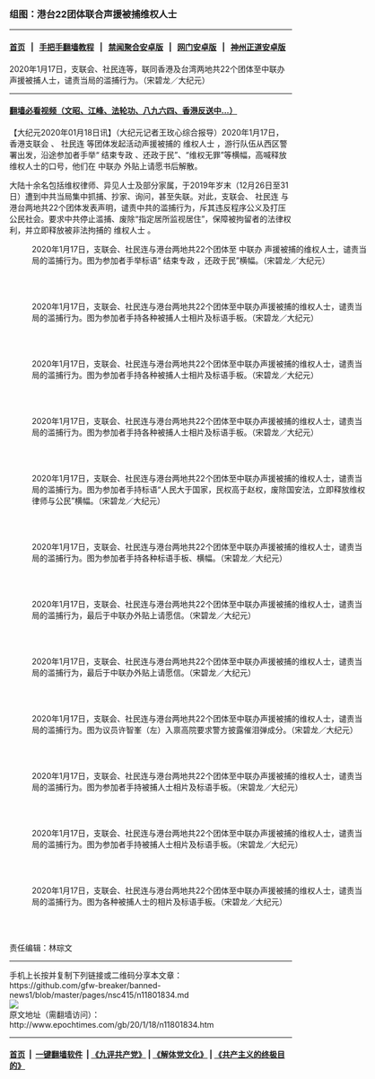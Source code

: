 ### 组图：港台22团体联合声援被捕维权人士
------------------------

#### [首页](https://github.com/gfw-breaker/banned-news1/blob/master/README.md) &nbsp;&nbsp;|&nbsp;&nbsp; [手把手翻墙教程](https://github.com/gfw-breaker/guides/wiki) &nbsp;&nbsp;|&nbsp;&nbsp; [禁闻聚合安卓版](https://github.com/gfw-breaker/bn-android) &nbsp;&nbsp;|&nbsp;&nbsp; [网门安卓版](https://github.com/oGate2/oGate) &nbsp;&nbsp;|&nbsp;&nbsp; [神州正道安卓版](https://github.com/SzzdOgate/update) 



<div><img alt="" class="aligncenter wp-post-image" src="http://i.epochtimes.com/assets/uploads/2020/01/2001170952252188-600x400.jpg"/>
<div class="red16 caption">
 2020年1月17日，支联会、社民连等，联同香港及台湾两地共22个团体至中联办声援被捕人士，谴责当局的滥捕行为。（宋碧龙／大纪元）
</div>
</div><hr/>

#### [翻墙必看视频（文昭、江峰、法轮功、八九六四、香港反送中...）](http://167.172.214.107/home.html)

<div><p>
 【大纪元2020年01月18日讯】（大纪元记者王玫心综合报导）2020年1月17日，
 <ok href="http://www.epochtimes.com/gb/tag/%E9%A6%99%E6%B8%AF%E6%94%AF%E8%81%94%E4%BC%9A.html">
  香港支联会
 </ok>
 、
 <ok href="http://www.epochtimes.com/gb/tag/%E7%A4%BE%E6%B0%91%E8%BF%9E.html">
  社民连
 </ok>
 等团体发起活动声援被捕的
 <ok href="http://www.epochtimes.com/gb/tag/%E7%BB%B4%E6%9D%83%E4%BA%BA%E5%A3%AB.html">
  维权人士
 </ok>
 ，游行队伍从西区警署出发，沿途参加者手举“
 <ok href="http://www.epochtimes.com/gb/tag/%E7%BB%93%E6%9D%9F%E4%B8%93%E6%94%BF.html">
  结束专政
 </ok>
 、还政于民”、“维权无罪”等横幅，高喊释放维权人士的口号，他们在
 <ok href="http://www.epochtimes.com/gb/tag/%E4%B8%AD%E8%81%94%E5%8A%9E.html">
  中联办
 </ok>
 外贴上请愿书后解散。
</p>
<p>
 大陆十余名包括维权律师、异见人士及部分家属，于2019年岁末（12月26日至31日）遭到中共当局集中抓捕、抄家、询问，甚至失联。对此，支联会、
 <ok href="http://www.epochtimes.com/gb/tag/%E7%A4%BE%E6%B0%91%E8%BF%9E.html">
  社民连
 </ok>
 与港台两地共22个团体发表声明，谴责中共的滥捕行为，斥其违反程序公义及打压公民社会。要求中共停止滥捕、废除“指定居所监视居住”，保障被拘留者的法律权利，并立即释放被非法拘捕的
 <ok href="http://www.epochtimes.com/gb/tag/%E7%BB%B4%E6%9D%83%E4%BA%BA%E5%A3%AB.html">
  维权人士
 </ok>
 。
</p>
<p>
 <center>
 </center>
</p>
<figure class="wp-caption aligncenter" id="attachment_11802333" style="width: 600px">
 <ok href="http://i.epochtimes.com/assets/uploads/2020/01/2001170952532188.jpg">
  <img alt="" class="size-large wp-image-11802333" src="http://i.epochtimes.com/assets/uploads/2020/01/2001170952532188-600x399.jpg" title=""/>
 </ok>
 <br/><figcaption class="wp-caption-text">
  2020年1月17日，支联会、社民连与港台两地共22个团体至
  <ok href="http://www.epochtimes.com/gb/tag/%E4%B8%AD%E8%81%94%E5%8A%9E.html">
   中联办
  </ok>
  声援被捕的维权人士，谴责当局的滥捕行为。图为参加者手举标语“
  <ok href="http://www.epochtimes.com/gb/tag/%E7%BB%93%E6%9D%9F%E4%B8%93%E6%94%BF.html">
   结束专政
  </ok>
  ，还政于民”横幅。（宋碧龙／大纪元）
 </figcaption><br/>
</figure><br/>
<figure class="wp-caption aligncenter" id="attachment_11802283" style="width: 600px">
 <ok href="http://i.epochtimes.com/assets/uploads/2020/01/2001170953042188.jpg">
  <img alt="" class="size-large wp-image-11802283" src="http://i.epochtimes.com/assets/uploads/2020/01/2001170953042188-600x399.jpg" title=""/>
 </ok>
 <br/><figcaption class="wp-caption-text">
  2020年1月17日，支联会、社民连与港台两地共22个团体至中联办声援被捕的维权人士，谴责当局的滥捕行为。图为参加者手持各种被捕人士相片及标语手板。（宋碧龙／大纪元）
 </figcaption><br/>
</figure><br/>
<figure class="wp-caption aligncenter" id="attachment_11802335" style="width: 600px">
 <ok href="http://i.epochtimes.com/assets/uploads/2020/01/2001170953002188.jpg">
  <img alt="" class="size-large wp-image-11802335" src="http://i.epochtimes.com/assets/uploads/2020/01/2001170953002188-600x399.jpg" title=""/>
 </ok>
 <br/><figcaption class="wp-caption-text">
  2020年1月17日，支联会、社民连与港台两地共22个团体至中联办声援被捕的维权人士，谴责当局的滥捕行为。图为参加者手持各种被捕人士相片及标语手板。（宋碧龙／大纪元）
 </figcaption><br/>
</figure><br/>
<figure class="wp-caption aligncenter" id="attachment_11802337" style="width: 600px">
 <ok href="http://i.epochtimes.com/assets/uploads/2020/01/2001170952502188.jpg">
  <img alt="" class="size-large wp-image-11802337" src="http://i.epochtimes.com/assets/uploads/2020/01/2001170952502188-600x399.jpg" title=""/>
 </ok>
 <br/><figcaption class="wp-caption-text">
  2020年1月17日，支联会、社民连与港台两地共22个团体至中联办声援被捕的维权人士，谴责当局的滥捕行为。图为参加者手持各种被捕人士相片及标语手板。（宋碧龙／大纪元）
 </figcaption><br/>
</figure><br/>
<figure class="wp-caption aligncenter" id="attachment_11802331" style="width: 600px">
 <ok href="http://i.epochtimes.com/assets/uploads/2020/01/2001170952562188.jpg">
  <img alt="" class="size-large wp-image-11802331" src="http://i.epochtimes.com/assets/uploads/2020/01/2001170952562188-600x399.jpg" title=""/>
 </ok>
 <br/><figcaption class="wp-caption-text">
  2020年1月17日，支联会、社民连与港台两地共22个团体至中联办声援被捕的维权人士，谴责当局的滥捕行为。图为参加者手持标语“人民大于国家，民权高于赵权，废除国安法，立即释放维权律师与公民”横幅。（宋碧龙／大纪元）
 </figcaption><br/>
</figure><br/>
<figure class="wp-caption aligncenter" id="attachment_11802459" style="width: 600px">
 <ok href="http://i.epochtimes.com/assets/uploads/2020/01/2001170952342188.jpg">
  <img alt="" class="size-large wp-image-11802459" src="http://i.epochtimes.com/assets/uploads/2020/01/2001170952342188-600x399.jpg" title=""/>
 </ok>
 <br/><figcaption class="wp-caption-text">
  2020年1月17日，支联会、社民连与港台两地共22个团体至中联办声援被捕的维权人士，谴责当局的滥捕行为。图为参加者手持各种标语手板、横幅。（宋碧龙／大纪元）
 </figcaption><br/>
</figure><br/>
<figure class="wp-caption aligncenter" id="attachment_11802551" style="width: 600px">
 <ok href="http://i.epochtimes.com/assets/uploads/2020/01/2001170952472188.jpg">
  <img alt="" class="size-large wp-image-11802551" src="http://i.epochtimes.com/assets/uploads/2020/01/2001170952472188-600x399.jpg" title=""/>
 </ok>
 <br/><figcaption class="wp-caption-text">
  2020年1月17日，支联会、社民连与港台两地共22个团体至中联办声援被捕的维权人士，谴责当局的滥捕行为，最后于中联办外贴上请愿信。（宋碧龙／大纪元）
 </figcaption><br/>
</figure><br/>
<figure class="wp-caption aligncenter" id="attachment_11802549" style="width: 600px">
 <ok href="http://i.epochtimes.com/assets/uploads/2020/01/2001170952442188.jpg">
  <img alt="" class="size-large wp-image-11802549" src="http://i.epochtimes.com/assets/uploads/2020/01/2001170952442188-600x399.jpg" title=""/>
 </ok>
 <br/><figcaption class="wp-caption-text">
  2020年1月17日，支联会、社民连与港台两地共22个团体至中联办声援被捕的维权人士，谴责当局的滥捕行为，最后于中联办外贴上请愿信。（宋碧龙／大纪元）
 </figcaption><br/>
</figure><br/>
<figure class="wp-caption aligncenter" id="attachment_11802324" style="width: 600px">
 <ok href="http://i.epochtimes.com/assets/uploads/2020/01/2001170952312188.jpg">
  <img alt="" class="size-large wp-image-11802324" src="http://i.epochtimes.com/assets/uploads/2020/01/2001170952312188-600x399.jpg" title=""/>
 </ok>
 <br/><figcaption class="wp-caption-text">
  2020年1月17日，支联会、社民连与港台两地共22个团体至中联办声援被捕的维权人士，谴责当局的滥捕行为。图为议员许智峯（左）入禀高院要求警方披露催泪弹成分。（宋碧龙／大纪元）
 </figcaption><br/>
</figure><br/>
<figure class="wp-caption aligncenter" id="attachment_11802488" style="width: 600px">
 <ok href="http://i.epochtimes.com/assets/uploads/2020/01/2001170952282188.jpg">
  <img alt="" class="size-large wp-image-11802488" src="http://i.epochtimes.com/assets/uploads/2020/01/2001170952282188-600x399.jpg" title=""/>
 </ok>
 <br/><figcaption class="wp-caption-text">
  2020年1月17日，支联会、社民连与港台两地共22个团体至中联办声援被捕的维权人士，谴责当局的滥捕行为。图为参加者手持被捕人士相片及标语手板。（宋碧龙／大纪元）
 </figcaption><br/>
</figure><br/>
<figure class="wp-caption aligncenter" id="attachment_11802484" style="width: 600px">
 <ok href="http://i.epochtimes.com/assets/uploads/2020/01/2001170952372188.jpg">
  <img alt="" class="size-large wp-image-11802484" src="http://i.epochtimes.com/assets/uploads/2020/01/2001170952372188-600x399.jpg" title=""/>
 </ok>
 <br/><figcaption class="wp-caption-text">
  2020年1月17日，支联会、社民连与港台两地共22个团体至中联办声援被捕的维权人士，谴责当局的滥捕行为。图为参加者手持被捕人士相片及标语手板。（宋碧龙／大纪元）
 </figcaption><br/>
</figure><br/>
<figure class="wp-caption aligncenter" id="attachment_11802285" style="width: 600px">
 <ok href="http://i.epochtimes.com/assets/uploads/2020/01/2001170952222188.jpg">
  <img alt="" class="size-large wp-image-11802285" src="http://i.epochtimes.com/assets/uploads/2020/01/2001170952222188-600x399.jpg" title=""/>
 </ok>
 <br/><figcaption class="wp-caption-text">
  2020年1月17日，支联会、社民连与港台两地共22个团体至中联办声援被捕的维权人士，谴责当局的滥捕行为。图为各种被捕人士的相片及标语手板。（宋碧龙／大纪元）
 </figcaption><br/>
</figure><br/>
<p>
 责任编辑：林琮文
</p>
</div>
<hr/>
手机上长按并复制下列链接或二维码分享本文章：<br/>
https://github.com/gfw-breaker/banned-news1/blob/master/pages/nsc415/n11801834.md <br/>
<a href='https://github.com/gfw-breaker/banned-news1/blob/master/pages/nsc415/n11801834.md'><img src='https://github.com/gfw-breaker/banned-news1/blob/master/pages/nsc415/n11801834.md.png'/></a> <br/>
原文地址（需翻墙访问）：http://www.epochtimes.com/gb/20/1/18/n11801834.htm


------------------------
#### [首页](https://github.com/gfw-breaker/banned-news1/blob/master/README.md) &nbsp;|&nbsp; [一键翻墙软件](https://github.com/gfw-breaker/nogfw/blob/master/README.md) &nbsp;| [《九评共产党》](https://github.com/gfw-breaker/9ping.md/blob/master/README.md#九评之一评共产党是什么) | [《解体党文化》](https://github.com/gfw-breaker/jtdwh.md/blob/master/README.md) | [《共产主义的终极目的》](https://github.com/gfw-breaker/gczydzjmd.md/blob/master/README.md)


<img src='http://gfw-breaker.win/banned-news/pages/nsc415/n11801834.md' width='0px' height='0px'/>